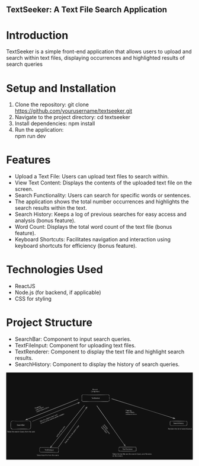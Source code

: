 
## TextSeeker: A Text File Search Application

# Introduction

TextSeeker is a simple front-end application that allows users to upload and search within text files, displaying occurrences and highlighted results of search queries



# Setup and Installation
1) Clone the repository:
    git clone https://github.com/yourusername/textseeker.git
2) Navigate to the project directory:
    cd textseeker
3) Install dependencies:
    npm install
4) Run the application:    
    npm run dev


# Features

* Upload a Text File: Users can upload text files to search within.
* View Text Content: Displays the contents of the uploaded text file on the screen.
* Search Functionality: Users can search for specific words or sentences. 
* The application shows the total number  occurrences and highlights the search results within the text.
* Search History: Keeps a log of previous searches for easy access and analysis (bonus feature).
* Word Count: Displays the total word count of the text file (bonus feature).
* Keyboard Shortcuts: Facilitates navigation and interaction using keyboard shortcuts for efficiency (bonus feature).

# Technologies Used
* ReactJS
* Node.js (for backend, if applicable)
* CSS for styling

# Project Structure
* SearchBar: Component to input search queries.
* TextFileInput: Component for uploading text files.
* TextRenderer: Component to display the text file and highlight search results.
* SearchHistory: Component to display the history of search queries.

![alt text](<Screenshot 2024-05-07 184647.png>)


    

